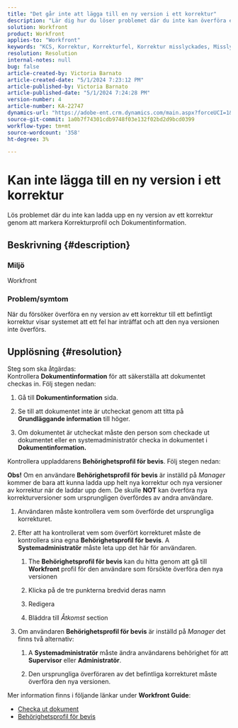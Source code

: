 ```yaml
---
title: "Det går inte att lägga till en ny version i ett korrektur"
description: "Lär dig hur du löser problemet där du inte kan överföra en ny version av ett korrektur."
solution: Workfront
product: Workfront
applies-to: "Workfront"
keywords: "KCS, Korrektur, Korrekturfel, Korrektur misslyckades, Misslyckad överföring, ny version, Workfront"
resolution: Resolution
internal-notes: null
bug: false
article-created-by: Victoria Barnato
article-created-date: "5/1/2024 7:23:12 PM"
article-published-by: Victoria Barnato
article-published-date: "5/1/2024 7:24:28 PM"
version-number: 4
article-number: KA-22747
dynamics-url: "https://adobe-ent.crm.dynamics.com/main.aspx?forceUCI=1&pagetype=entityrecord&etn=knowledgearticle&id=e55ddd3a-f007-ef11-9f89-000d3a372703"
source-git-commit: 1a0b7f74301cdb9748f03e132f02bd2d9bcd0399
workflow-type: tm+mt
source-wordcount: '358'
ht-degree: 3%

---
```


# Kan inte lägga till en ny version i ett korrektur


Lös problemet där du inte kan ladda upp en ny version av ett korrektur genom att markera Korrekturprofil och Dokumentinformation.

## Beskrivning {#description}


### <b>Miljö</b>

Workfront



### <b>Problem/symtom</b>

När du försöker överföra en ny version av ett korrektur till ett befintligt korrektur visar systemet att ett fel har inträffat och att den nya versionen inte överförs.


## Upplösning {#resolution}

Steg som ska åtgärdas:<br>
Kontrollera <b>Dokumentinformation</b> för att säkerställa att dokumentet checkas in. Följ stegen nedan:

1. Gå till <b>Dokumentinformation</b> sida.


2. Se till att dokumentet inte är utcheckat genom att titta på <b>Grundläggande information</b> till höger.


3. Om dokumentet är utcheckat måste den person som checkade ut dokumentet eller en systemadministratör checka in dokumentet i <b>Dokumentinformation.</b>




Kontrollera uppladdarens <b>Behörighetsprofil för bevis</b>. Följ stegen nedan:

<b>Obs!</b> Om en användare <b>Behörighetsprofil för bevis</b> är inställd på *Manager* kommer de bara att kunna ladda upp helt nya korrektur och nya versioner av korrektur när de laddar upp dem. De skulle <b>NOT</b> kan överföra nya korrekturversioner som ursprungligen överfördes av andra användare.

1. Användaren måste kontrollera vem som överförde det ursprungliga korrekturet.


2. Efter att ha kontrollerat vem som överfört korrekturet måste de kontrollera sina egna <b>Behörighetsprofil för bevis</b>. A <b>Systemadministratör</b> måste leta upp det här för användaren.

   1. The <b>Behörighetsprofil för bevis</b> kan du hitta genom att gå till <b>Workfront</b> profil för den användare som försökte överföra den nya versionen


   2. Klicka på de tre punkterna bredvid deras namn


   3. Redigera


   4. Bläddra till *Åtkomst* section


3. Om användaren <b>Behörighetsprofil för bevis</b> är inställd på *Manager* det finns två alternativ:

   1. A <b>Systemadministratör</b> måste ändra användarens behörighet för att <b>Supervisor</b> eller <b>Administratör</b>.


   2. Den ursprungliga överföraren av det befintliga korrekturet måste överföra den nya versionen.




Mer information finns i följande länkar under <b>Workfront Guide</b>:

- [Checka ut dokument](https://experienceleague.adobe.com/docs/workfront/using/documents/manage-documents/check-out-documents.html)
- [Behörighetsprofil för bevis](https://experienceleague.adobe.com/docs/workfront/using/review-and-approve-work/proofing/proofing-overview/permission-profiles.html)


